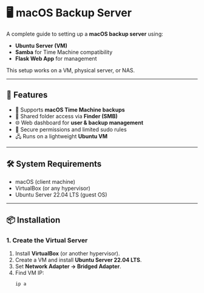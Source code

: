 # 🖥️ macOS Backup Server

A complete guide to setting up a **macOS backup server** using:
- **Ubuntu Server (VM)**
- **Samba** for Time Machine compatibility
- **Flask Web App** for management

This setup works on a VM, physical server, or NAS.

---

## 🚀 Features
- 🔄 Supports **macOS Time Machine backups**
- 📂 Shared folder access via **Finder (SMB)**
- 🌐 Web dashboard for **user & backup management**
- 🔐 Secure permissions and limited sudo rules
- 🖧 Runs on a lightweight **Ubuntu VM**

---

## 🛠️ System Requirements
- macOS (client machine)
- VirtualBox (or any hypervisor)
- Ubuntu Server 22.04 LTS (guest OS)

---

## 📦 Installation

### 1. Create the Virtual Server
1. Install **VirtualBox** (or another hypervisor).
2. Create a VM and install **Ubuntu Server 22.04 LTS**.
3. Set **Network Adapter → Bridged Adapter**.
4. Find VM IP:
   ```bash
   ip a
